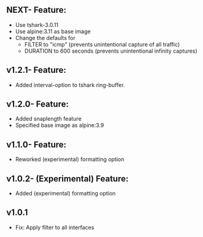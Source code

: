 ## NEXT- Feature:

- Use tshark-3.0.11
- Use alpine:3.11 as base image
- Change the defaults for
  * FILTER to "icmp" (prevents unintentional capture of all traffic)
  * DURATION to 600 seconds (prevents unintentional infinity captures)

## v1.2.1- Feature:

- Added interval-option to tshark ring-buffer.

## v1.2.0- Feature:

- Added snaplength feature
- Specified base image as alpine:3.9

## v1.1.0- Feature:

- Reworked (experimental) formatting option

## v1.0.2- (Experimental) Feature:

- Added (experimental) formatting option

## v1.0.1

- Fix: Apply filter to all interfaces
